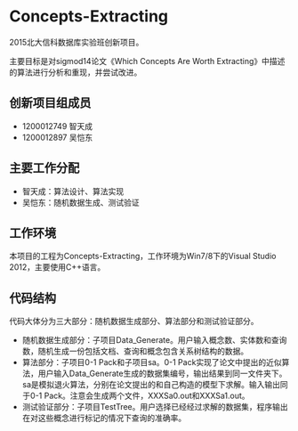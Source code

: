 # Concepts-Extracting
2015北大信科数据库实验班创新项目。

主要目标是对sigmod14论文《Which Concepts Are Worth Extracting》中描述的算法进行分析和重现，并尝试改进。

## 创新项目组成员
+ 1200012749 智天成
+ 1200012897 吴恺东

## 主要工作分配
+ 智天成：算法设计、算法实现
+ 吴恺东：随机数据生成、测试验证

## 工作环境
本项目的工程为Concepts-Extracting，工作环境为Win7/8下的Visual Studio 2012，主要使用C++语言。

## 代码结构
代码大体分为三大部分：随机数据生成部分、算法部分和测试验证部分。
+ 随机数据生成部分：子项目Data_Generate。用户输入概念数、实体数和查询数，随机生成一份包括文档、查询和概念包含关系树结构的数据。
+ 算法部分：子项目0-1 Pack和子项目sa。0-1 Pack实现了论文中提出的近似算法，用户输入Data_Generate生成的数据集编号，输出结果到同一文件夹下。sa是模拟退火算法，分别在论文提出的和自己构造的模型下求解。输入输出同于0-1 Pack。注意会生成两个文件，XXXSa0.out和XXXSa1.out。
+ 测试验证部分：子项目TestTree。用户选择已经经过求解的数据集，程序输出在对这些概念进行标记的情况下查询的准确率。
